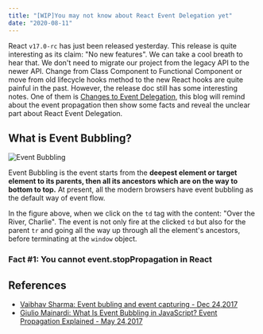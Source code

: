```yaml
---
title: "[WIP]You may not know about React Event Delegation yet"
date: "2020-08-11"
---
```


React `v17.0-rc` has just been released yesterday. This release is quite interesting as its claim: "No new features". We can take a cool breath to hear that. We don't need to migrate our project from the legacy API to the newer API. Change from Class Component to Functional Component or move from old lifecycle hooks method to the new React hooks are quite painful in the past. However, the release doc still has some interesting notes. One of them is [Changes to Event Delegation](https://reactjs.org/blog/2020/08/10/react-v17-rc.html#changes-to-event-delegation), this blog will remind about the event propagation then show some facts and reveal the unclear part about React Event Delegation.

## What is Event Bubbling?
![Event Bubbling](https://dab1nmslvvntp.cloudfront.net/wp-content/uploads/2017/05/1495534508eventflow.svg)

Event Bubbling is the event starts from the **deepest element or target element to its parents, then all its ancestors which are on the way to bottom to top.** At present, all the modern browsers have event bubbling as the default way of event flow.

In the figure above, when we click on the `td` tag with the content: "Over the River, Charlie". The event is not only fire at the clicked `td` but also for the parent `tr` and going all the way up through all the element's ancestors, before terminating at the `window` object. 




### Fact #1: You cannot event.stopPropagation in React

## References

- [Vaibhav Sharma: Event bubling and event capturing - Dec 24,2017](https://medium.com/@vsvaibhav2016/event-bubbling-and-event-capturing-in-javascript-6ff38bec30e)
- [Giulio Mainardi: What Is Event Bubbling in JavaScript? Event Propagation Explained - May 24,2017](https://www.sitepoint.com/event-bubbling-javascript/)




